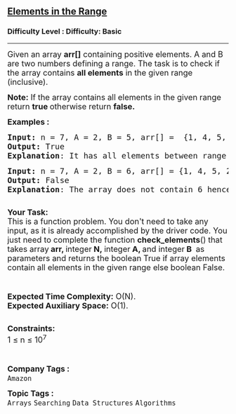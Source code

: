 <h2><a href="https://www.geeksforgeeks.org/problems/elements-in-the-range2834/1?page=5&difficulty=Basic&sortBy=submissions">Elements in the Range</a></h2><h3>Difficulty Level : Difficulty: Basic</h3><hr><div class="problems_problem_content__Xm_eO"><p><span style="font-size: 18px;">Given an array <strong>arr[]</strong> containing positive elements. A and B are two numbers defining a range. The task is to check if the array contains <strong>all elements</strong> in the given range (inclusive).</span></p>
<p><span style="font-size: 18px;"><strong>Note:</strong>&nbsp;If the array contains all elements in the given range return <strong>true </strong>otherwise return <strong>false.</strong></span></p>
<p><span style="font-size: 18px;"><strong>Examples :</strong></span></p>
<pre><span style="font-size: 18px;"><strong>Input: </strong>n = 7, A = 2, B = 5, arr[] =  {1, 4, 5, 2, 7, 8, 3}
<strong>Output:</strong> True
<strong>Explanation</strong>: It has all elements between range 2-5 i.e 2,3,4,5.<br></span></pre>
<pre><span style="font-size: 18px;"><strong>Input: </strong>n = 7, A = 2, B = 6, arr[] = {1, 4, 5, 2, 7, 8, 3}
<strong>Output: </strong>False
<strong>Explanation</strong>: The array does not contain 6 hence it do not contains all elements in the range 2-6, the output is No.
</span></pre>
<p><br><span style="font-size: 18px;"><strong>Your Task:</strong><br>This is a function problem. You don't need to take any input, as it is already accomplished by the driver code. You just need to complete the function <strong>check_elements</strong>() that takes array<strong> arr, </strong>integer<strong> N,&nbsp;</strong>integer<strong> A, </strong>and&nbsp;integer<strong> B&nbsp;</strong>&nbsp;as parameters and returns the boolean True&nbsp;if array elements contain all elements in the given range&nbsp;else boolean False.</span></p>
<p>&nbsp;</p>
<p><span style="font-size: 18px;"><strong>Expected Time Complexity:</strong> O(N).<br><strong>Expected Auxiliary Space:</strong> O(1).</span></p>
<p><br><span style="font-size: 18px;"><strong>Constraints:</strong><br>1 ≤ n ≤ 10<sup>7</sup></span></p>
<p>&nbsp;</p></div><p><span style=font-size:18px><strong>Company Tags : </strong><br><code>Amazon</code>&nbsp;<br><p><span style=font-size:18px><strong>Topic Tags : </strong><br><code>Arrays</code>&nbsp;<code>Searching</code>&nbsp;<code>Data Structures</code>&nbsp;<code>Algorithms</code>&nbsp;